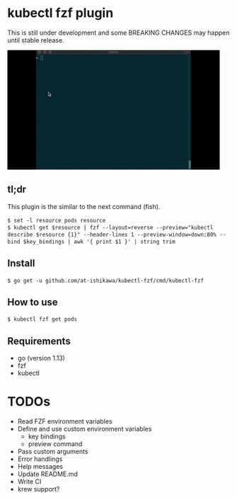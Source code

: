 # kubectl fzf plugin

This is still under development and some BREAKING CHANGES may happen until stable release.

![kubectl-fzf get demo](doc/demo.gif)

## tl;dr
This plugin is the similar to the next command (fish).

```fish
$ set -l resource pods resource
$ kubectl get $resource | fzf --layout=reverse --preview="kubectl describe $resource {1}" --header-lines 1 --preview-window=down:80% --bind $key_bindings | awk '{ print $1 }' | string trim
```

## Install
```shell script
$ go get -u github.com/at-ishikawa/kubectl-fzf/cmd/kubectl-fzf
```

## How to use
```
$ kubectl fzf get pods
```

## Requirements
* go (version 1.13)
* fzf
* kubectl


# TODOs
* Read FZF environment variables
* Define and use custom environment variables
    * key bindings
    * preview command
* Pass custom arguments
* Error handlings
* Help messages
* Update README.md
* Write CI
* krew support?
